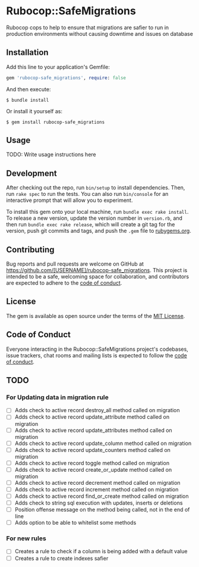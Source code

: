 # Rubocop::SafeMigrations

Rubocop cops to help to ensure that migrations are safier to run in production environments without causing downtime and issues on database

## Installation

Add this line to your application's Gemfile:

```ruby
gem 'rubocop-safe_migrations', require: false
```

And then execute:

    $ bundle install

Or install it yourself as:

    $ gem install rubocop-safe_migrations

## Usage

TODO: Write usage instructions here

## Development

After checking out the repo, run `bin/setup` to install dependencies. Then, run `rake spec` to run the tests. You can also run `bin/console` for an interactive prompt that will allow you to experiment.

To install this gem onto your local machine, run `bundle exec rake install`. To release a new version, update the version number in `version.rb`, and then run `bundle exec rake release`, which will create a git tag for the version, push git commits and tags, and push the `.gem` file to [rubygems.org](https://rubygems.org).

## Contributing

Bug reports and pull requests are welcome on GitHub at https://github.com/[USERNAME]/rubocop-safe_migrations. This project is intended to be a safe, welcoming space for collaboration, and contributors are expected to adhere to the [code of conduct](https://github.com/[USERNAME]/rubocop-safe_migrations/blob/master/CODE_OF_CONDUCT.md).


## License

The gem is available as open source under the terms of the [MIT License](https://opensource.org/licenses/MIT).

## Code of Conduct

Everyone interacting in the Rubocop::SafeMigrations project's codebases, issue trackers, chat rooms and mailing lists is expected to follow the [code of conduct](https://github.com/[USERNAME]/rubocop-safe_migrations/blob/master/CODE_OF_CONDUCT.md).

## TODO

### For Updating data in migration rule
- [ ] Adds check to active record destroy_all method called on migration
- [ ] Adds check to active record update_attribute method called on migration
- [ ] Adds check to active record update_attributes method called on migration
- [ ] Adds check to active record update_column method called on migration
- [ ] Adds check to active record update_counters method called on migration
- [ ] Adds check to active record toggle method called on migration
- [ ] Adds check to active record create_or_update method called on migration
- [ ] Adds check to active record decrement method called on migration
- [ ] Adds check to active record increment method called on migration
- [ ] Adds check to active record find_or_create method called on migration
- [ ] Adds check to string sql execution with updates, inserts or deletions
- [ ] Position offense message on the method being called, not in the end of line
- [ ] Adds option to be able to whitelist some methods

### For new rules
- [ ] Creates a rule to check if a column is being added with a default value
- [ ] Creates a rule to create indexes safier
